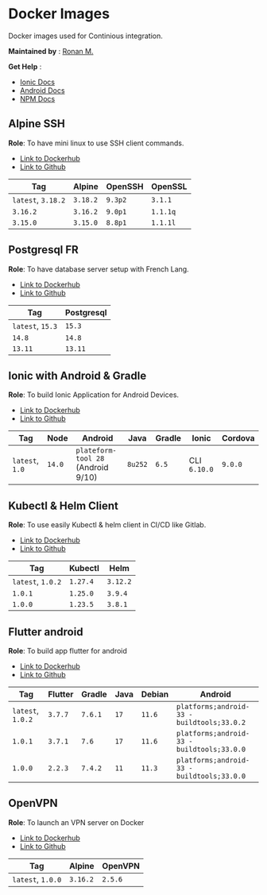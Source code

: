 # Docker Images

Docker images used for Continious integration.

**Maintained by** : [Ronan M.](https://github.com/ronronan)

**Get Help** :
* [Ionic Docs](https://ionicframework.com/docs)
* [Android Docs](https://developer.android.com/guide)
* [NPM Docs](https://docs.npmjs.com/)

## Alpine SSH

**Role**: To have mini linux to use SSH client commands.

* [Link to Dockerhub](https://hub.docker.com/r/ronronan/alpine-ssh-client)
* [Link to Github](https://github.com/ronronan/docker-images)

|Tag|Alpine|OpenSSH|OpenSSL|
|--|--|--|--|
| `latest`, `3.18.2` | `3.18.2` | `9.3p2` | `3.1.1` |
| `3.16.2` | `3.16.2` | `9.0p1` | `1.1.1q` |
| `3.15.0` | `3.15.0` | `8.8p1` | `1.1.1l` |

## Postgresql FR

**Role**: To have database server setup with French Lang.

* [Link to Dockerhub](https://hub.docker.com/r/ronronan/postgresql-fr)
* [Link to Github](https://github.com/ronronan/docker-images)

|Tag|Postgresql|
|--|--|
| `latest`, `15.3` | `15.3` |
| `14.8` | `14.8` |
| `13.11` | `13.11` |

## Ionic with Android & Gradle

**Role**: To build Ionic Application for Android Devices.

* [Link to Dockerhub](https://hub.docker.com/r/ronronan/ionic-android)
* [Link to Github](https://github.com/ronronan/docker-images)

|Tag|Node|Android|Java|Gradle|Ionic|Cordova|
|--|--|--|--|--|--|--|
| `latest`, `1.0` | `14.0` | `plateform-tool 28` (Android 9/10) | `8u252` | `6.5` | CLI `6.10.0` | `9.0.0` |

## Kubectl & Helm Client

**Role**: To use easily Kubectl & helm client in CI/CD like Gitlab.

* [Link to Dockerhub](https://hub.docker.com/r/ronronan/kubectl-helm-client)
* [Link to Github](https://github.com/ronronan/docker-images)

|Tag|Kubectl|Helm|
|--|--|--|
| `latest`, `1.0.2` | `1.27.4` | `3.12.2` |
| `1.0.1` | `1.25.0` | `3.9.4` |
| `1.0.0` | `1.23.5` | `3.8.1` |

## Flutter android

**Role**: To build app flutter for android

* [Link to Dockerhub](https://hub.docker.com/r/ronronan/flutter-android)
* [Link to Github](https://github.com/ronronan/docker-images)

|Tag|Flutter|Gradle|Java|Debian|Android|
|--|--|--|--|--|--|
| `latest`, `1.0.2` | `3.7.7` | `7.6.1` | `17` | `11.6` | `platforms;android-33 - buildtools;33.0.2` |
| `1.0.1` | `3.7.1` | `7.6` | `17` | `11.6` | `platforms;android-33 - buildtools;33.0.0` |
| `1.0.0` | `2.2.3` | `7.4.2` | `11` | `11.3` | `platforms;android-33 - buildtools;33.0.0` |

## OpenVPN

**Role**: To launch an VPN server on Docker

* [Link to Dockerhub](https://hub.docker.com/r/ronronan/openvpn)
* [Link to Github](https://github.com/ronronan/docker-images)

|Tag|Alpine|OpenVPN|
|--|--|--|
| `latest`, `1.0.0` | `3.16.2` | `2.5.6` |
